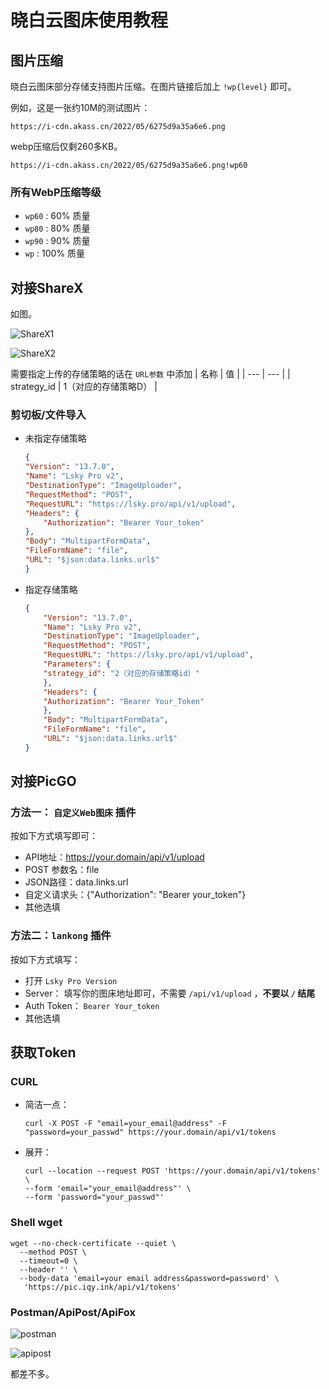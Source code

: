 # 晓白云图床使用教程

## 图片压缩

晓白云图床部分存储支持图片压缩。在图片链接后加上 `!wp{level}` 即可。

例如，这是一张约10M的测试图片：
```
https://i-cdn.akass.cn/2022/05/6275d9a35a6e6.png
``` 

webp压缩后仅剩260多KB。

```
https://i-cdn.akass.cn/2022/05/6275d9a35a6e6.png!wp60
```

### 所有WebP压缩等级

- `wp60` : 60% 质量
- `wp80` : 80% 质量
- `wp90` : 90% 质量
- `wp` : 100% 质量

## 对接ShareX

如图。

![ShareX1](https://i-cdn.akass.cn/2022/05/6284f19b57faf.png!wp)

![ShareX2](https://i-cdn.akass.cn/2022/05/6284f1b295cf3.png!wp)

需要指定上传的存储策略的话在 `URL参数` 中添加
| 名称 | 值 |
| --- | --- |
| strategy_id | 1（对应的存储策略D） |


### 剪切板/文件导入

- 未指定存储策略
    ```json
    {
    "Version": "13.7.0",
    "Name": "Lsky Pro v2",
    "DestinationType": "ImageUploader",
    "RequestMethod": "POST",
    "RequestURL": "https://lsky.pro/api/v1/upload",
    "Headers": {
        "Authorization": "Bearer Your_token"
    },
    "Body": "MultipartFormData",
    "FileFormName": "file",
    "URL": "$json:data.links.url$"
    }
    ```
- 指定存储策略
    ```json
    {
        "Version": "13.7.0",
        "Name": "Lsky Pro v2",
        "DestinationType": "ImageUploader",
        "RequestMethod": "POST",
        "RequestURL": "https://lsky.pro/api/v1/upload",
        "Parameters": {
        "strategy_id": "2（对应的存储策略id）"
        },
        "Headers": {
        "Authorization": "Bearer Your_Token"
        },
        "Body": "MultipartFormData",
        "FileFormName": "file",
        "URL": "$json:data.links.url$"
    }
    ```

## 对接PicGO

### 方法一： `自定义Web图床` 插件

按如下方式填写即可：
- API地址：https://your.domain/api/v1/upload
- POST 参数名：file
- JSON路径：data.links.url
- 自定义请求头：{"Authorization": "Bearer your_token"}
- 其他选填

### 方法二：`lankong` 插件

按如下方式填写：
- 打开 `Lsky Pro Version`
- Server： 填写你的图床地址即可，不需要 `/api/v1/upload` ，**不要以 `/` 结尾**
- Auth Token： `Bearer Your_token`
- 其他选填


## 获取Token

### CURL

- 简洁一点：

    ```
    curl -X POST -F "email=your_email@address" -F "password=your_passwd" https://your.domain/api/v1/tokens
    ```
- 展开：
    ```
    curl --location --request POST 'https://your.domain/api/v1/tokens' \
    --form 'email="your_email@address"' \
    --form 'password="your_passwd"'
    ```

### Shell wget
```
wget --no-check-certificate --quiet \
  --method POST \
  --timeout=0 \
  --header '' \
  --body-data 'email=your email address&password=password' \
   'https://pic.iqy.ink/api/v1/tokens'
```

### Postman/ApiPost/ApiFox

![postman](https://i-cdn.akass.cn/2022/05/6284f24f9fd78.png!wp)

![apipost](https://i-cdn.akass.cn/2022/05/6284f2843a854.png!wp)

都差不多。